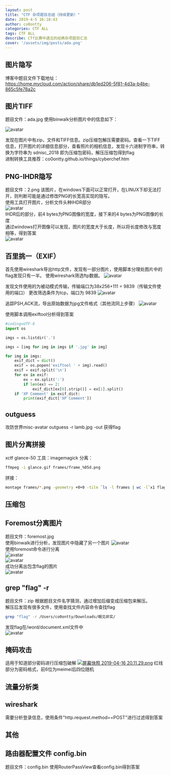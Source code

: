 ```yaml
---
layout: post
title: "CTF 杂项题目总结（持续更新）" 
date: 2019-4-5 16:18:43
author: co0ontty
categories: CTF ALL
tags: CTF ALL
describe: CTf比赛中遇见的经典杂项题目汇总
cover: '/assets/img/posts/ada.png'
---
```


## 图片隐写

博客中题目文件下载地址：  
https://home.mycloud.com/action/share/db1ed206-5f81-4d3a-b4be-865c5fe78a2c  

## 图片TIFF

题目文件：ada.jpg
使用binwalk分析图片中的信息如下：

![avatar](/assets/img/posts/ada.png)  

发现在图片中有zip，文件和TIFF信息。zip压缩包解压需要密码。查看一下TIFF信息，打开图片的详细信息部分，查看照片的相机信息，发现十六进制字符串，转换为字符串为 sdnisc_2018 即为压缩包密码，解压压缩包得到flag   
进制转换工具推荐：co0ontty.github.io/things/cyberchef.htm  

## PNG-IHDR隐写

题目文件：2.png
该图片，在windows下面可以正常打开，在LINUX下却无法打开，则判断可能是通过修改PNG的长宽高实现的隐写。  
使用工具打开图片，分析文件头种IHDR部分  
![avatar](/assets/img/posts/PNG-IHDR.png)   
IHDR后的部分，前4 bytes为PNG图像的宽度，接下来的4 bytes为PNG图像的长度  
通过windows打开图像可以发现，图片的宽度大于长度，所以将长度修改与宽度相等，得到答案  
![avatar](/assets/img/posts/PNG-IHDR2.png)   

## 百里挑一（EXIF）

首先使用wireshark导出http文件，发现有一部分图片，使用脚本分理处图片中的flag发现只有一半。
 使用wireshark筛选ftp数据。
 ![avatar](/assets/img/posts/ah-1.png)

发现文件使用的为被动模式传输，传输端口为38x256+111 = 9839（传输文件使用的端口）
 更改筛选条件为tcp，端口为 9839
 ![avatar](/assets/img/posts/ah-2.png)

追踪PSH,ACK流，导出原始数据为jpg文件格式（其他流同上步骤）
 ![avatar](/assets/img/posts/ah-4.png)

使用脚本调用exiftool分析得到答案

```python
#coding=UTF-8
import os

imgs = os.listdir('.')

imgs = [img for img in imgs if '.jpg' in img]

for img in imgs:
    exif_dict = dict()
    exif = os.popen('exiftool ' + img).read()
    exif = exif.split('\n')
    for ex in exif:
        ex = ex.split(':')
        if len(ex) == 2:
            exif_dict[ex[0].strip()] = ex[1].split()
    if 'XP Comment' in exif_dict:
        print(exif_dict['XP Comment'])
```
## outguess
攻防世界misc-avatar
outguess -r lamb.jpg -out 获得flag

## 图片分离拼接  
xctf glance-50
工具：imagemagick
分离：
```bash
ffmpeg -i glance.gif frames/frame_%05d.png
```
拼接：
```bash
montage frames/*.png -geometry +0+0 -tile `ls -l frames | wc -l`x1 flag.png 
```
## 压缩包

## Foremost分离图片
题目文件：foremost.jpg  
使用binwalk进行分析，发现图片中隐藏了另一个图片
![avatar](/assets/img/posts/foremost-1.png)   
使用foremost命令进行分离  
![avatar](/assets/img/posts/foremost-2.png)  
![avatar](/assets/img/posts/foremost-3.png)  
成功分离出包含flag的图片  
![avatar](/assets/img/posts/foremost-4.png)

## grep "flag" -r

题目文件：zip
根据题目文件名字猜测，通过增加后缀变成压缩包来解压。  
解压后发现有很多文件，使用查找文件内容命令查找flag  

```sh
grep "flag" -r /Users/co0ontty/Downloads/眼见非实/
```

发现flag在/word/document.xml文件中  
![avatar](/assets/img/posts/grepflag.png)   

## 掩码攻击  
适用于知道部分密码进行压缩包破解
[![屏幕快照 2019-04-16 20.11.29.png](https://i.loli.net/2019/04/16/5cb5c6883e32e.png)](https://i.loli.net/2019/04/16/5cb5c6883e32e.png)
红线部分为密码格式，前6位为meimei后四位随机

## 流量分析类  

## wireshark

需要分析登录信息，使用条件"http.request.method==POST"进行过滤得到答案  

## 其他  
## 路由器配置文件 config.bin

题目文件：config.bin
使用RouterPassView查看config.bin得到答案  
